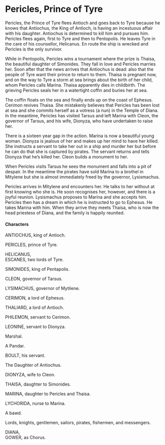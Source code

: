 <!-- ======================================================================
--- Search engine
title:          Pericles, Prince of Tyre
keywords:       Pericles, prince, Tyre, comedy
description:    Pericles, Prince of Tyre by William Shakespeare.
--- Menu system
order:          110
text:           Pericles, Prince of Tyre
hidden:         false
umbel:          false
--- Page properties
id:             
document:       
layout:         layout-2-left
$-left:         play-list
searchable:     true
======================================================================= -->

# Pericles, Prince of Tyre

Pericles, the Prince of Tyre flees Antioch and goes back to Tyre because he
knows that Antiochus, the King of Antioch, is having an incestuous affair with
his daughter. Antiochus is determined to kill him and pursues him. Pericles
flees again, first to Tyre and then to Pentopolis. He leaves Tyre in the care
of his counsellor, Helicanus. En route the ship is wrecked and Pericles is the
only survivor.

While in Pentopolis, Pericles wins a tournament where the prize is Thaisa, the
beautiful daughter of Simonides. They fall in love and Pericles marries her.
Soon after that the news arrives that Antiochus is dead: also that the people of
Tyre want their prince to return to them. Thaisa is pregnant now, and on the way
to Tyre a storm at sea brings about the birth of her child, whom Pericles calls
Marina. Thaisa apparently dies in childbirth. The grieving Pericles seals her in
a watertight coffin and buries her at sea.

The coffin floats on the sea and finally ends up on the coast of Ephesus. Cerimon
revives Thaisa. She mistakenly believes that Pericles has been lost at sea and
she commits herself as a votress (a nun) in the Temple of Diana. In the meantime,
Pericles has visited Tarsus and left Marina with Cleon, the governor of Tarsus,
and his wife, Dionyza, who have undertaken to raise her.

There is a sixteen year gap in the action. Marina is now a beautiful young woman.
Dionyza is jealous of her and makes up her mind to have her killed. She instructs
a servant to take her out in a ship and murder her but before he can do that she
is captured by pirates. The servant returns and tells Dionyza that he’s killed
her. Cleon builds a monument to her.

When Pericles visits Tarsus he sees the monument and falls into a pit of despair.
In the meantime the pirates have sold Marina to a brothel in Mitylene but she is
almost immediately freed by the governor, Lysismachus.

Pericles arrives in Mitylene and encounters her. He talks to her without at
first knowing who she is. He soon recognises her, however, and there is a joyful
reunion. Lysismachus proposes to Marina and she accepts him. Pericles then has a
dream in which he is instructed to go to Ephesus. He takes Marina with him. When
they arrive they meets Thaisa, who is now the head priestess of Diana, and the
family is happily reunited.

#### Characters

ANTIOCHUS, king of Antioch.

PERICLES, prince of Tyre.

HELICANUS,  
ESCANES, two lords of Tyre.

SIMONIDES, king of Pentapolis.

CLEON, governor of Tarsus.

LYSIMACHUS, governor of Mytilene.

CERIMON, a lord of Ephesus.

THALIARD, a lord of Antioch.

PHILEMON, servant to Cerimon.

LEONINE, servant to Dionyza.

Marshal.

A Pandar.

BOULT, his servant.

The Daughter of Antiochus.

DIONYZA, wife to Cleon.

THAISA, daughter to Simonides.

MARINA, daughter to Pericles and Thaisa.

LYCHORIDA, nurse to Marina.

A bawd.

Lords, knights, gentlemen, sailors, pirates, fishermen, and messengers.

DIANA,  
GOWER, as Chorus.
